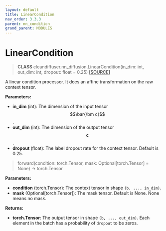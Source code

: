 ```yaml
---
layout: default
title: LinearCondition
nav_order: 3.3.3
parent: nn_condition
grand_parent: MODULES
---
```


# **LinearCondition**

> **CLASS** cleandiffuser.nn_diffusion.LinearCondition(in_dim: int, out_dim: int, dropout: float = 0.25) [[SOURCE]](https://github.com/CleanDiffuserTeam/CleanDiffuser/blob/main/cleandiffuser/nn_condition/mlp.py)

A linear condition processor. It does an affine transformation on the raw context tensor.

**Parameters:**
- **in_dim** (int): The dimension of the input tensor $$\bar{\bm c}$$.
- **out_dim** (int): The dimension of the output tensor $$\bm c$$.
- **dropout** (float): The label dropout rate for the context tensor. Default is 0.25.

> forward(condition: torch.Tensor, mask: Optional[torch.Tensor] = None) -> torch.Tensor

**Parameters:**
- **condition** (torch.Tensor): The context tensor in shape `(b, ..., in_dim)`.
- **mask** (Optional[torch.Tensor]): The mask tensor. Default is None. None means no mask.

**Returns:**
- **torch.Tensor**: The output tensor in shape `(b, ..., out_dim)`. Each element in the batch has a probability of `dropout` to be zeros.
